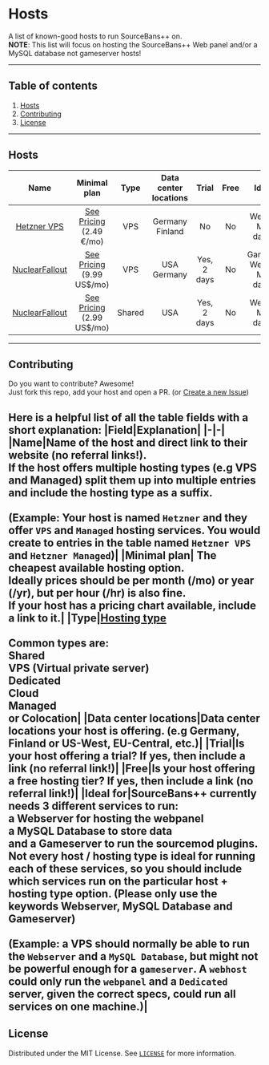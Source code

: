 # Hosts
A list of known-good hosts to run SourceBans++ on.<br/>
**NOTE**: This list will focus on hosting the SourceBans++ Web panel and/or a MySQL database not gameserver hosts!

---
## Table of contents
1. [Hosts](#hosts)
2. [Contributing](#contributing)
3. [License](#license)

---
## Hosts
| Name | Minimal plan | Type | Data center locations | Trial | Free | Ideal for |
|:----:|:------------:|:----:|:---------------------:|:-----:|:----:|:---------:|
| [Hetzner VPS](https://www.hetzner.com/cloud) | [See Pricing](https://www.hetzner.com/cloud#pricing)<br/> (2.49 €/mo) | VPS | Germany<br/> Finland | No | No | Webserver<br/> MySQL database|
| [NuclearFallout](https://www.nfoservers.com/virtual-dedicated-private-server-rentals.php) | [See Pricing](https://www.nfoservers.com/order-virtual-dedicated-server.php)<br/> (9.99 US$/mo) | VPS | USA<br/>Germany | Yes, 2 days | No | Gameserver<br/>Webserver<br/>MySQL database|
| [NuclearFallout](https://www.nfoservers.com/webhosting.php) | [See Pricing](https://www.nfoservers.com/order-webhosting.php)<br/> (2.99 US$/mo) | Shared | USA | Yes, 2 days | No | Webserver<br/>MySQL database|

---
## Contributing
Do you want to contribute? Awesome!\
Just fork this repo, add your host and open a PR. (or [Create a new Issue](https://github.com/sbpp/hosts/issues/new/choose))

Here is a helpful list of all the table fields with a short explanation:
|Field|Explanation|
|-|-|
|Name|Name of the host and direct link to their website (no referral links!). <br/>If the host offers multiple hosting types (e.g VPS and Managed) split them up into multiple entries and include the hosting type as a suffix.<br/><br/> (Example: Your host is named `Hetzner` and they offer `VPS` and `Managed` hosting services. You would create to entries in the table named `Hetzner VPS` and `Hetzner Managed`)|
|Minimal plan| The cheapest available hosting option.<br/> Ideally prices should be per **month (/mo)** or **year (/yr)**, but per **hour (/hr)** is also fine.<br/> If your host has a pricing chart available, include a link to it.|
|Type|[Hosting type](https://en.wikipedia.org/wiki/Web_hosting_service#Types_of_hosting)<br/><br/> Common types are: <br/> Shared<br/> VPS (Virtual private server) <br/> Dedicated<br/> Cloud<br/> Managed<br/> or Colocation|
|Data center locations|Data center locations your host is offering. (e.g Germany, Finland or US-West, EU-Central, etc.)|
|Trial|Is your host offering a trial? If yes, then include a link (no referral link!)|
|Free|Is your host offering a free hosting tier? If yes, then include a link (no referral link!)|
|Ideal for|SourceBans++ currently needs 3 different services to run:<br/> a **Webserver** for hosting the webpanel<br/> a **MySQL Database** to store data<br/> and a **Gameserver** to run the sourcemod plugins.<br/>Not every host / hosting type is ideal for running each of these services, so you should include which services run on the particular host + hosting type option. (Please only use the keywords **Webserver**, **MySQL Database** and **Gameserver**)<br/><br/>(Example: a VPS should normally be able to run the `Webserver` and a `MySQL Database`, but might not be powerful enough for a `gameserver`. A `webhost` could only run the `webpanel` and a `Dedicated` server, given the correct specs, could run all services on one machine.)|
---

## License
Distributed under the MIT License. See [`LICENSE`](LICENSE) for more information.
